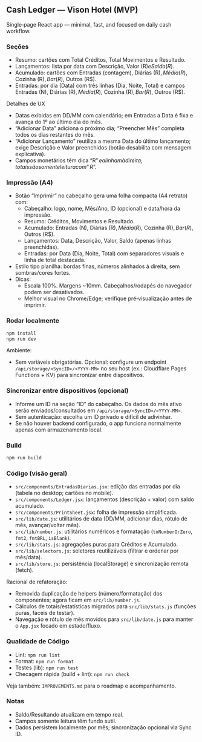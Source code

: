 ## Cash Ledger — Vison Hotel (MVP)

Single‑page React app — minimal, fast, and focused on daily cash workflow.

### Seções

- Resumo: cartões com Total Créditos, Total Movimentos e Resultado.
- Lançamentos: lista por data com Descrição, Valor (R$) e Saldo (R$).
- Acumulado: cartões com Entradas (contagem), Diárias (R$), Média (R$), Cozinha (R$), Bar (R$), Outros (R$).
- Entradas: por dia (Data) com três linhas (Dia, Noite, Total) e campos Entradas (N), Diárias (R$), Média (R$), Cozinha (R$), Bar (R$), Outros (R$).

Detalhes de UX

- Datas exibidas em DD/MM com calendário; em Entradas a Data é fixa e avança do 1º ao último dia do mês.
- “Adicionar Data” adiciona o próximo dia; “Preencher Mês” completa todos os dias restantes do mês.
- “Adicionar Lançamento” reutiliza a mesma Data do último lançamento; exige Descrição e Valor preenchidos (botão desabilita com mensagem explicativa).
- Campos monetários têm dica “R$” e alinham à direita; totais são somente leitura com “R$”.

### Impressão (A4)

- Botão “Imprimir” no cabeçalho gera uma folha compacta (A4 retrato) com:
  - Cabeçalho: logo, nome, Mês/Ano, ID (opcional) e data/hora da impressão.
  - Resumo: Créditos, Movimentos e Resultado.
  - Acumulado: Entradas (N), Diárias (R$), Média (R$), Cozinha (R$), Bar (R$), Outros (R$).
  - Lançamentos: Data, Descrição, Valor, Saldo (apenas linhas preenchidas).
  - Entradas: por Data (Dia, Noite, Total) com separadores visuais e linha de total destacada.
- Estilo tipo planilha: bordas finas, números alinhados à direita, sem sombras/cores fortes.
- Dicas:
  - Escala 100%. Margens ~10mm. Cabeçalhos/rodapés do navegador podem ser desativados.
  - Melhor visual no Chrome/Edge; verifique pré‑visualização antes de imprimir.

### Rodar localmente

```bash
npm install
npm run dev
```

Ambiente:

- Sem variáveis obrigatórias. Opcional: configure um endpoint `/api/storage/<SyncID>/<YYYY-MM>` no seu host (ex.: Cloudflare Pages Functions + KV) para sincronizar entre dispositivos.

### Sincronizar entre dispositivos (opcional)

- Informe um ID na seção “ID” do cabeçalho. Os dados do mês ativo serão enviados/consultados em `/api/storage/<SyncID>/<YYYY-MM>`.
- Sem autenticação: escolha um ID privado e difícil de adivinhar.
- Se não houver backend configurado, o app funciona normalmente apenas com armazenamento local.

### Build

```bash
npm run build
```

### Código (visão geral)

- `src/components/EntradasDiarias.jsx`: edição das entradas por dia (tabela no desktop; cartões no mobile).
- `src/components/Ledger.jsx`: lançamentos (descrição + valor) com saldo acumulado.
- `src/components/PrintSheet.jsx`: folha de impressão simplificada.
- `src/lib/date.js`: utilitários de data (DD/MM, adicionar dias, rótulo de mês, avançar/voltar mês).
- `src/lib/number.js`: utilitários numéricos e formatação (`toNumberOrZero`, `fmt2`, `fmtBRL`, `isBlank`).
- `src/lib/stats.js`: agregações puras para Créditos e Acumulado.
- `src/lib/selectors.js`: seletores reutilizáveis (filtrar e ordenar por mês/data).
- `src/lib/store.js`: persistência (localStorage) e sincronização remota (fetch).

Racional de refatoração:

- Removida duplicação de helpers (número/formatação) dos componentes; agora ficam em `src/lib/number.js`.
- Cálculos de totais/estatísticas migrados para `src/lib/stats.js` (funções puras, fáceis de testar).
- Navegação e rótulo de mês movidos para `src/lib/date.js` para manter o `App.jsx` focado em estado/fluxo.

### Qualidade de Código

- Lint: `npm run lint`
- Format: `npm run format`
- Testes (lib): `npm run test`
- Checagem rápida (build + lint): `npm run check`

Veja também: `IMPROVEMENTS.md` para o roadmap e acompanhamento.

### Notas
- Saldo/Resultando atualizam em tempo real.
- Campos somente leitura têm fundo sutil.
- Dados persistem localmente por mês; sincronização opcional via Sync ID.
